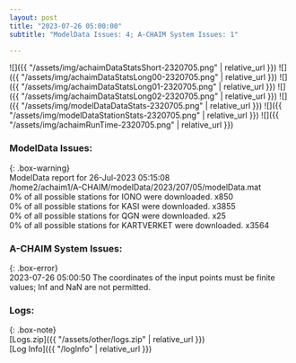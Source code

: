 ```yaml
---
layout: post
title: "2023-07-26 05:00:00"
subtitle: "ModelData Issues: 4; A-CHAIM System Issues: 1"

---
```


![]({{ "/assets/img/achaimDataStatsShort-2320705.png" | relative_url }})
![]({{ "/assets/img/achaimDataStatsLong00-2320705.png" | relative_url }})
![]({{ "/assets/img/achaimDataStatsLong01-2320705.png" | relative_url }})
![]({{ "/assets/img/achaimDataStatsLong02-2320705.png" | relative_url }})
![]({{ "/assets/img/modelDataDataStats-2320705.png" | relative_url }})
![]({{ "/assets/img/modelDataStationStats-2320705.png" | relative_url }})
![]({{ "/assets/img/achaimRunTime-2320705.png" | relative_url }})


### ModelData Issues:  
  
{: .box-warning}  
 ModelData report for 26-Jul-2023 05:15:08   
 /home2/achaim1/A-CHAIM/modelData/2023/207/05/modelData.mat   
 0% of all possible stations for IONO were downloaded. x850   
 0% of all possible stations for KASI were downloaded. x3855   
 0% of all possible stations for QGN were downloaded. x25   
 0% of all possible stations for KARTVERKET were downloaded. x3564   
  
### A-CHAIM System Issues:  
  
{: .box-error}  
2023-07-26 05:00:50 The coordinates of the input points must be finite values; Inf and NaN are not permitted.  

### Logs:  
  
{: .box-note}  
[Logs.zip]({{ "/assets/other/logs.zip" | relative_url }})  
[Log Info]({{ "/logInfo" | relative_url }})  
